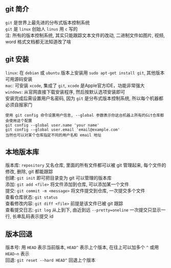 ## git 简介

`git` 是世界上最先进的分布式版本控制系统  
`git` 是 `linux` 创始人 `linus` 用 `c` 写的  
注: 所有的版本控制系统, 其实只能跟踪文本文件的改动, 二进制文件如图片, 视频, word 格式文档都无法知道改了啥

## git 安装

`linux`: 在 `debian` 或 `ubuntu` 版本上安装用 `sudo apt-get install git`, 其他版本可用源码安装  
`mac`: 可安装 `xcode`, 集成了 `git`, `xcode` 是Apple官方IDE，功能非常强大  
`windows`: 从官网直接下载安装程序, 然后按默认选项安装即可  
安装完成后需设置用户名密码, 因为 `git` 是分布式版本控制系统, 所以每个机器都必须自报家门

	使用 git config 命令设置用户信息, --global 参数表示你这台机器上所有的Git仓库都会使用这个配置
	git config --global user.name 'your name'
	git config --global user.email 'email@example.com'
	当然也可以对某个仓库指定不同的用户名和 email 地址

## 本地版本库

版本库: `repository` 又名仓库, 里面的所有文件都可以被 git 管理起来, 每个文件的修改, 删除, git 都能跟踪  
创建: `git init` 即可把目录变为 git 可以管理的版本库  
添加: `git add <file>` 将文件添加到仓库, 可以添加某一个文件  
提交: `git commit -m <message>` 将文件提交到仓库, 一次提交多个文件  
查看仓库状态: `git status`  
查看修改内容: `git diff <file>` 前提是该文件已被 git 跟踪  
查看提交日志: `git log` 从上到下, 由近到远 `--pretty=oneline` 一次提交只显示一行, 长串乱码表示提交 id

## 版本回退

版本号: 用 `HEAD` 表示当前版本, `HEAD^` 表示上个版本, 在往上可以加多个 `^` 或用 `HEAD~n` 表示  
回退: `git reset --hard HEAD^` 回退上个版本